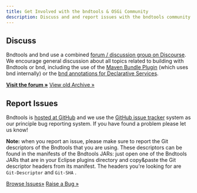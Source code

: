 ```yaml
---
title: Get Involved with the bndtools & OSGi Community
description: Discuss and and report issues with the bndtools community.
---
```



<div >
<h2>Discuss</h2>
<p>
	Bndtools and bnd use a combined <a
		href="https://bnd.discourse.group">forum / discussion group on Discourse</a>. We encourage general discussion about
	all topics related to building with Bndtools or bnd, including the
	use of the <a
		href="https://felix.apache.org/documentation/subprojects/apache-felix-maven-bundle-plugin-bnd.html">Maven
		Bundle Plugin</a> (which uses bnd internally) or the <a
		href="https://bnd.bndtools.org/chapters/200-components.html">bnd annotations for
		Declarative Services</a>.
</p>
<p>
	<a class="button small"
	href="https://bnd.discourse.group"><b>Visit the forum
	&raquo;</b></a>
	<a class="button small"
		href="http://groups.google.com/group/bndtools-users">View old
		Archive &raquo;</a> 
</p>
</div>
<div >
<h2>Report Issues</h2>
<p>
	Bndtools is <a href="https://github.com/bndtools/bnd">hosted
		at GitHub</a> and we use the <a
		href="https://github.com/bndtools/bnd/issues">GitHub issue
		tracker</a> system as our principle bug reporting system. If you have
	found a problem please let us know!
</p>
<p>
	<b>Note:</b> when you report an issue, please make sure to report the
	Git descriptors of the Bndtools that you are using. These descriptors
	can be found in the manifests of the Bndtools JARs: just open one of
	the Bndtools JARs that are in your Eclipse plugins directory and
	copy&amp;paste the Git descriptor headers from its manifest. The
	headers you're looking for are
	<code>Git-Descriptor</code>
	and
	<code>Git-SHA</code>
	.
</p>
<p>
<a class="button small"
	href="https://github.com/bndtools/bnd/issues">Browse
	Issues&raquo;</a> <a class="button small"
	href="https://github.com/bndtools/bnd/issues/new">Raise a
	Bug &raquo;</a>
</p>
</div>
